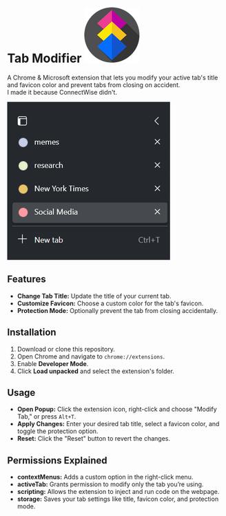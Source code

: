 # Tab Modifier ![Tab Modifier Icon](https://github.com/calinux-py/TabModifier/blob/main/icons/icon128.png?raw=true)

A Chrome & Microsoft extension that lets you modify your active tab's title and favicon color and prevent tabs from closing on accident.  
I made it because ConnectWise didn't.

![Tab Modifier Icon](https://github.com/calinux-py/TabModifier/blob/main/icons/yeet.png?raw=true)

## Features

- **Change Tab Title:** Update the title of your current tab.
- **Customize Favicon:** Choose a custom color for the tab's favicon.
- **Protection Mode:** Optionally prevent the tab from closing accidentally.

## Installation

1. Download or clone this repository.
2. Open Chrome and navigate to `chrome://extensions`.
3. Enable **Developer Mode**.
4. Click **Load unpacked** and select the extension's folder.

## Usage

- **Open Popup:** Click the extension icon, right-click and choose "Modify Tab," or press `Alt+T`.
- **Apply Changes:** Enter your desired tab title, select a favicon color, and toggle the protection option.
- **Reset:** Click the "Reset" button to revert the changes.

## Permissions Explained

- **contextMenus:** Adds a custom option in the right-click menu.
- **activeTab:** Grants permission to modify only the tab you’re using.
- **scripting:** Allows the extension to inject and run code on the webpage.
- **storage:** Saves your tab settings like title, favicon color, and protection mode.
